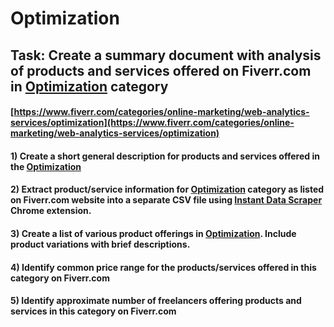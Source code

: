 # Optimization
## Task: Create a summary document with analysis of products and services offered on Fiverr.com in [Optimization](https://www.fiverr.com/categories/online-marketing/web-analytics-services/optimization) category
#### [https://www.fiverr.com/categories/online-marketing/web-analytics-services/optimization](https://www.fiverr.com/categories/online-marketing/web-analytics-services/optimization)
#### 1) Create a short general description for products and services offered in the [Optimization](https://www.fiverr.com/categories/online-marketing/web-analytics-services/optimization)
#### 2) Extract product/service information for [Optimization](https://www.fiverr.com/categories/online-marketing/web-analytics-services/optimization) category as listed on Fiverr.com website into a separate CSV file using [Instant Data Scraper](https://chrome.google.com/webstore/detail/instant-data-scraper/ofaokhiedipichpaobibbnahnkdoiiah) Chrome extension.
#### 3) Create a list of various product offerings in [Optimization](https://www.fiverr.com/categories/online-marketing/web-analytics-services/optimization). Include product variations with brief descriptions.
#### 4) Identify common price range for the products/services offered in this category on Fiverr.com
#### 5) Identify approximate number of freelancers offering products and services in this category on Fiverr.com
